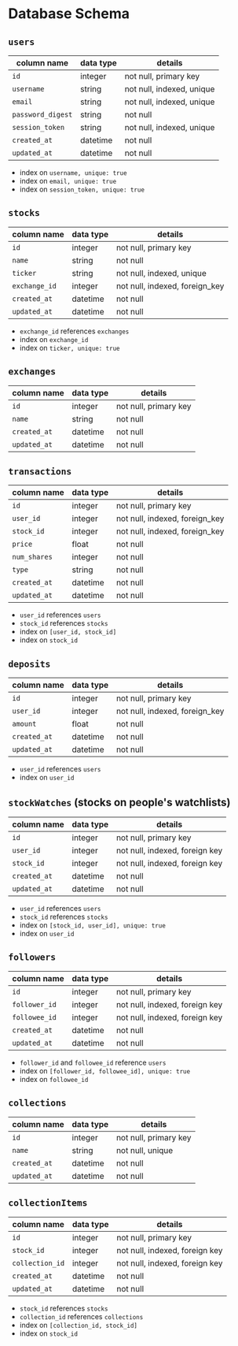 # Database Schema
## `users`

| column name       | data type | details                   |
|-------------------|-----------|---------------------------|
| `id`              | integer   | not null, primary key     |
| `username`        | string    | not null, indexed, unique |
| `email`           | string    | not null, indexed, unique |
| `password_digest` | string    | not null                  |
| `session_token`   | string    | not null, indexed, unique |
| `created_at`      | datetime  | not null                  |
| `updated_at`      | datetime  | not null                  |

* index on `username, unique: true`
* index on `email, unique: true`
* index on `session_token, unique: true`

## `stocks`

| column name   | data type | details                        |
|---------------|-----------|--------------------------------|
| `id`          | integer   | not null, primary key          |
| `name`        | string    | not null                       |
| `ticker`      | string    | not null, indexed, unique      |
| `exchange_id` | integer   | not null, indexed, foreign_key |
| `created_at`  | datetime  | not null                       |
| `updated_at`  | datetime  | not null                       |

* `exchange_id` references `exchanges`
* index on `exchange_id`
* index on `ticker, unique: true`

## `exchanges`

| column name   | data type | details                        |
|---------------|-----------|--------------------------------|
| `id`          | integer   | not null, primary key          |
| `name`        | string    | not null                       |
| `created_at`  | datetime  | not null                       |
| `updated_at`  | datetime  | not null                       |

## `transactions`

| column name   | data type | details                        |
|---------------|-----------|--------------------------------|
| `id`          | integer   | not null, primary key          |
| `user_id`     | integer   | not null, indexed, foreign_key |
| `stock_id`    | integer   | not null, indexed, foreign_key |
| `price`       | float     | not null                       |
| `num_shares`  | integer   | not null                       |
| `type`        | string    | not null                       |
| `created_at`  | datetime  | not null                       |
| `updated_at`  | datetime  | not null                       |

* `user_id` references `users`
* `stock_id` references `stocks`
* index on `[user_id, stock_id]`
* index on `stock_id`

## `deposits`

| column name   | data type | details                        |
|---------------|-----------|--------------------------------|
| `id`          | integer   | not null, primary key          |
| `user_id`     | integer   | not null, indexed, foreign_key |
| `amount`      | float     | not null                       |
| `created_at`  | datetime  | not null                       |
| `updated_at`  | datetime  | not null                       |

* `user_id` references `users`
* index on `user_id`

## `stockWatches` (stocks on people's watchlists)

| column name   | data type | details                        |
|---------------|-----------|--------------------------------|
| `id`          | integer   | not null, primary key          |
| `user_id`     | integer   | not null, indexed, foreign key |
| `stock_id`    | integer   | not null, indexed, foreign key |
| `created_at`  | datetime  | not null                       |
| `updated_at`  | datetime  | not null                       |

* `user_id` references `users`
* `stock_id` references `stocks`
* index on `[stock_id, user_id], unique: true`
* index on `user_id`

## `followers`

| column name   | data type | details                        |
|---------------|-----------|--------------------------------|
| `id`          | integer   | not null, primary key          |
| `follower_id` | integer   | not null, indexed, foreign key |
| `followee_id` | integer   | not null, indexed, foreign key |
| `created_at`  | datetime  | not null                       |
| `updated_at`  | datetime  | not null                       |

* `follower_id` and `followee_id` reference `users`
* index on `[follower_id, followee_id], unique: true`
* index on `followee_id`

## `collections`

| column name   | data type | details               |
|---------------|-----------|-----------------------|
| `id`          | integer   | not null, primary key |
| `name`        | string    | not null, unique      |
| `created_at`  | datetime  | not null              |
| `updated_at`  | datetime  | not null              |

## `collectionItems`

| column name     | data type | details                        |
|-----------------|-----------|--------------------------------|
| `id`            | integer   | not null, primary key          |
| `stock_id`      | integer   | not null, indexed, foreign key |
| `collection_id` | integer   | not null, indexed, foreign key |
| `created_at`    | datetime  | not null                       |
| `updated_at`    | datetime  | not null                       |

* `stock_id` references `stocks`
* `collection_id` references `collections`
* index on `[collection_id, stock_id]`
* index on `stock_id`
